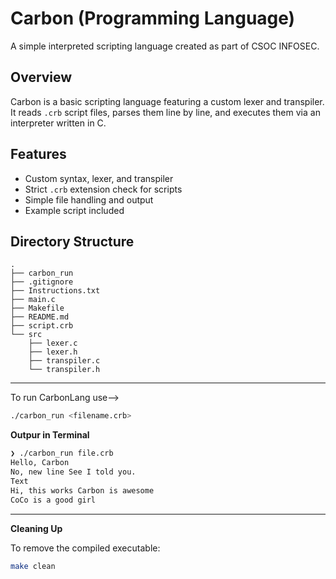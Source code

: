 # Carbon (Programming Language)

A simple interpreted scripting language created as part of CSOC INFOSEC.

## Overview

Carbon is a basic scripting language featuring a custom lexer and transpiler. It reads `.crb` script files, parses them line by line, and executes them via an interpreter written in C.

## Features

- Custom syntax, lexer, and transpiler
- Strict `.crb` extension check for scripts
- Simple file handling and output
- Example script included

## Directory Structure
```
.
├── carbon_run
├── .gitignore
├── Instructions.txt
├── main.c
├── Makefile
├── README.md
├── script.crb
└── src
    ├── lexer.c
    ├── lexer.h
    ├── transpiler.c
    └── transpiler.h
```

---
To run CarbonLang 
use-->
```bash
./carbon_run <filename.crb>
```

**Outpur in Terminal**

```bash
❯ ./carbon_run file.crb
Hello, Carbon
No, new line See I told you.
Text
Hi, this works Carbon is awesome
CoCo is a good girl
```
---

**Cleaning Up**

To remove the compiled executable:
```bash
make clean
```

